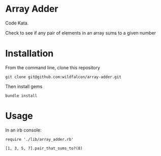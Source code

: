 Array Adder
===========

Code Kata.

Check to see if any pair of elements in an array sums to a given number

Installation
======

From the command line, clone this repository

```git clone git@github.com:wildfalcon/array-adder.git```

Then install gems

```bundle install```

Usage
=====

In an irb console:

````
require './lib/array_adder.rb'

[1, 3, 5, 7].pair_that_sums_to?(8)
````
